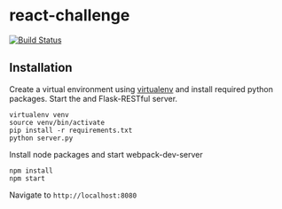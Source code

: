 # react-challenge

[![Build Status](https://travis-ci.com/roshancvp/react-challenge-tesla.svg?token=DzBp2wNpQSAVzWZNdfwR&branch=master)](https://travis-ci.com/roshancvp/react-challenge-tesla)

Installation
------------
Create a virtual environment using [virtualenv](https://virtualenv.pypa.io/en/stable/) and install required python packages. Start the and Flask-RESTful server.
```
virtualenv venv
source venv/bin/activate
pip install -r requirements.txt
python server.py
```

Install node packages and start webpack-dev-server
```
npm install
npm start
```

Navigate to `http://localhost:8080`
